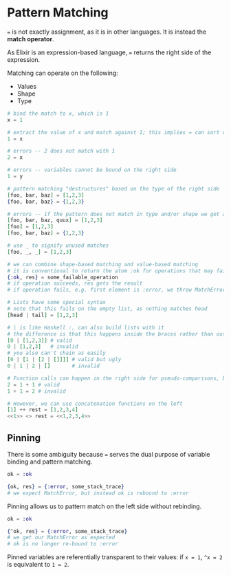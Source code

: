 # Pattern Matching

`=` is not exactly assignment, as it is in other languages. It is instead the **match operator**.

As Elixir is an expression-based language, `=` returns the right side of the expression.

Matching can operate on the following:
* Values
* Shape
* Type

```elixir
# bind the match to x, which is 1
x = 1

# extract the value of x and match against 1; this implies = can sort of be used for comparison
1 = x

# errors -- 2 does not match with 1
2 = x

# errors -- variables cannot be bound on the right side
1 = y

# pattern matching "destructures" based on the type of the right side
[foo, bar, baz] = [1,2,3]
{foo, bar, baz} = {1,2,3}

# errors -- if the pattern does not match in type and/or shape we get an error
[foo, bar, baz, quux] = [1,2,3]
[foo] = [1,2,3]
[foo, bar, baz] = {1,2,3}

# use _ to signify unused matches
[foo, _, _] = [1,2,3]

# we can combine shape-based matching and value-based matching
# it is conventional to return the atom :ok for operations that may fail
{:ok, res} = some_failable_operation
# if operation succeeds, res gets the result
# if operation fails, e.g. first element is :error, we throw MatchError

# Lists have some special syntax
# note that this fails on the empty list, as nothing matches head
[head | tail] = [1,2,3]

# | is like Haskell :, can also build lists with it
# the difference is that this happens inside the braces rather than outside
[0 | [1,2,3]] # valid
0 | [1,2,3]   # invalid
# you also can't chain as easily
[0 | [1 | [2 | []]]] # valid but ugly
0 | 1 | 2 | []       # invalid

# Function calls can happen in the right side for pseudo-comparisons, but not on the left.
2 = 1 + 1 # valid
1 + 1 = 2 # invalid

# However, we can use concatenation functions on the left
[1] ++ rest = [1,2,3,4]
<<1>> <> rest = <<1,2,3,4>>
```

## Pinning

There is some ambiguity because `=` serves the dual purpose of variable binding and pattern matching.

```elixir
ok = :ok

{ok, res} = {:error, some_stack_trace}
# we expect MatchError, but instead ok is rebound to :error
```

Pinning allows us to pattern match on the left side without rebinding.

```elixir
ok = :ok

{^ok, res} = {:error, some_stack_trace}
# we get our MatchError as expected
# ok is no longer re-bound to :error
```

Pinned variables are referentially transparent to their values: if `x = 1`, `^x = 2` is equivalent to `1 = 2`.
